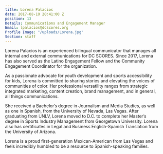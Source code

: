 ```yaml
---
title: Lorena Palacios
date: 2017-08-10 20:41:00 Z
position: 13
Details: Communications and Engagement Manager
Email: lpalacios@dcscores.org
Profile Image: "/uploads/Lorena.jpg"
Section: staff
---
```


Lorena Palacios is an experienced bilingual communicator that manages all internal and external communications for DC SCORES. Since 2017, Lorena has also served as the Latino Engagement Fellow and the Community Engagement Coordinator for the organization. 

As a passionate advocate for youth development and sports accessibility for kids, Lorena is committed to sharing stories and elevating the voices of communities of color. Her professional versatility ranges from strategic integrated marketing, content creation, brand management, and in general, all things communications.

She received a Bachelor’s degree in Journalism and Media Studies, as well as one in Spanish, from the University of Nevada, Las Vegas. After graduating from UNLV, Lorena moved to D.C. to complete her Master’s degree in Sports Industry Management from Georgetown University. Lorena also has certificates in Legal and Business English-Spanish Translation from the University of Arizona.

Lorena is a proud first-generation Mexican-American from Las Vegas and feels incredibly humbled to be a resource to Spanish-speaking families.